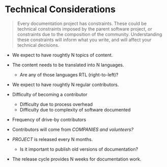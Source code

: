 # Technical Considerations

> Every documentation project has constraints. These could be
> technical constraints imposed by the parent software project,
> or constraints due to the composition of the community.
> Understanding these constraints will inform what you write,
> and will affect your technical decisions.

* We expect to have roughtly N topics of content.

* The content needs to be translated into N languages.
  - Are any of those languages RTL (right-to-left)?

* We expect to have roughtly N regular contributors.

* Difficulty of becoming a contributor
  - Difficulty due to process overhead
  - Difficulty due to complexity of software documented

* Frequency of drive-by contributors

* Contributors will come from *COMPANIES* *and volunteers?*

* *PROJECT* is released every N months.
  - Is it important to publish old versions of documentation?

* The release cycle provides N weeks for documentation work.
